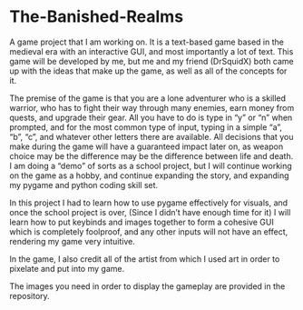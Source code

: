 # The-Banished-Realms
A game project that I am working on. It is a text-based game based in the medieval era with an interactive GUI, and most importantly a lot of text.
This game will be developed by me, but me and my friend (DrSquidX) both came up with the ideas that make up the game, as well as all of the concepts for it.

The premise of the game is that you are a lone adventurer who is a skilled warrior, who has to fight their way through many enemies, earn money from quests, and upgrade their gear.
All you have to do is type in “y” or “n” when prompted, and for the most common type of input, typing in a simple “a”, “b”, “c”, and whatever other letters there are available.
All decisions that you make during the game will have a guaranteed impact later on, as weapon choice may be the difference may be the difference between life and death.
I am doing a “demo” of sorts as a school project, but I will continue working on the game as a hobby, and continue expanding the story, and expanding my pygame and python coding skill set.

In this project I had to learn how to use pygame effectively for visuals, and once the school project is over, (Since I didn’t have enough time for it)
I will learn how to put keybinds and images together to form a cohesive GUI which is completely foolproof, and any other inputs will not have an effect, rendering my game very intuitive.

In the game, I also credit all of the artist from which I used art in order to pixelate and put into my game. 

The images you need in order to display the gameplay are provided in the repository.
